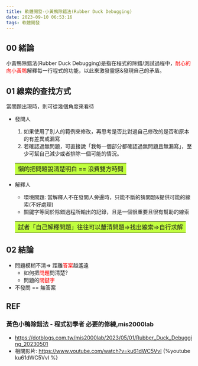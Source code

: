 ```yaml
---
title: 軟體開發-小黃鴨除錯法(Rubber Duck Debugging)
date: 2023-09-10 06:53:16
tags: 軟體開發
---
```


## 00 緒論 
小黃鴨除錯法(Rubber Duck Debugging)是指在程式的除錯/測試過程中，<font color=red>耐心的向小黃鴨</font>解釋每一行程式的功能，以此來激發靈感&發現自己的矛盾。

<!--more-->

## 01 線索的查找方式 
當問題出現時，則可從幾個角度來看待

- 發問人
  1. 如果使用了別人的範例來修改，再思考是否比對過自己修改的是否和原本的有差異或漏寫
  2. 若確認過無問題，可直接說「我每一個部分都確認過無問題且無漏寫」，至少可幫自己減少或者排除一個可能的情況。
  <table><tr><td bgcolor=#C0FF3E>
    懶的把問題說清楚明白 == 浪費雙方時間
  </td></tr></table>

- 解釋人
  * 環境問題: 當解釋人不在發問人旁邊時，只能不斷的猜問題&提供可能的線索(不好處理)
  * 關鍵字等同於除錯過程所輸出的記錄，且是一個很重要且很有幫助的線索 
  <table><tr><td bgcolor=#C0FF3E>
    試者「自己解釋問題」往往可以釐清問題=>找出線索=>自行求解
  </td></tr></table>

## 02 結論
- 問題模糊不清=> 距離<font color=red>答案</font>越遙遠
  * 如何把<font color=red>問題</font>問清楚?
  * 問題的<font color=red>關鍵字</font>
- 不發問 == 無答案

## REF
### 黃色小鴨除錯法 - 程式初學者 必要的修練,mis2000lab
- https://dotblogs.com.tw/mis2000lab/2023/05/01/Rubber_Duck_Debugging_20230501
- 相關影片: https://www.youtube.com/watch?v=ku61dWC5VvI
  {%youtube ku61dWC5VvI %}
